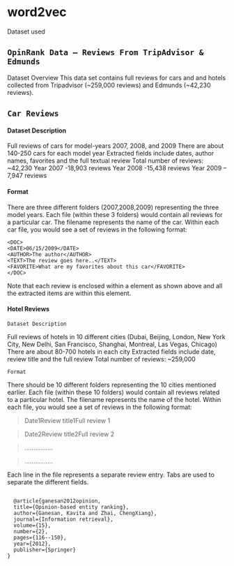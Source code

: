 # word2vec

Dataset used

## ``OpinRank Data – Reviews From TripAdvisor & Edmunds``
Dataset Overview
This data set contains full reviews for cars and and hotels collected from Tripadvisor (~259,000 reviews) and Edmunds (~42,230 reviews).

## ``Car Reviews``

#### Dataset Description

Full reviews of cars for model-years 2007, 2008, and 2009
There are about 140-250 cars for each model year
Extracted fields include dates, author names, favorites and the full textual review
Total number of reviews: ~42,230
Year 2007 -18,903 reviews
Year 2008 -15,438 reviews
Year 2009 – 7,947 reviews

#### Format
There are three different folders (2007,2008,2009) representing the three model years. Each file (within these 3 folders) would contain all reviews for a particular car. The filename represents the name of the car. Within each car file, you would see a set of reviews in the following format:
```
<DOC>
<DATE>06/15/2009</DATE>
<AUTHOR>The author</AUTHOR>
<TEXT>The review goes here..</TEXT>
<FAVORITE>What are my favorites about this car</FAVORITE>
</DOC>
```
Note that each review is enclosed within a element as shown above and all the extracted items are within this element.

#### Hotel Reviews

``Dataset Description``

Full reviews of hotels in 10 different cities (Dubai, Beijing, London, New York City, New Delhi, San Francisco, Shanghai, Montreal, Las Vegas, Chicago)
There are about 80-700 hotels in each city
Extracted fields include date, review title and the full review
Total number of reviews: ~259,000


``Format``

There should be 10 different folders representing the 10 cities mentioned earlier. Each file (within these 10 folders) would contain all reviews related to a particular hotel. The filename represents the name of the hotel. Within each file, you would see a set of reviews in the following format:

> Date1<tab>Review title1<tab>Full review 1
 
> Date2<tab>Review title2<tab>Full review 2
 
> …………….

> …………….

Each line in the file represents a separate review entry. Tabs are used to separate the  different fields.



```

  @article{ganesan2012opinion,
  title={Opinion-based entity ranking},
  author={Ganesan, Kavita and Zhai, ChengXiang},
  journal={Information retrieval},
  volume={15},
  number={2},
  pages={116--150},
  year={2012},
  publisher={Springer} 
}
```
